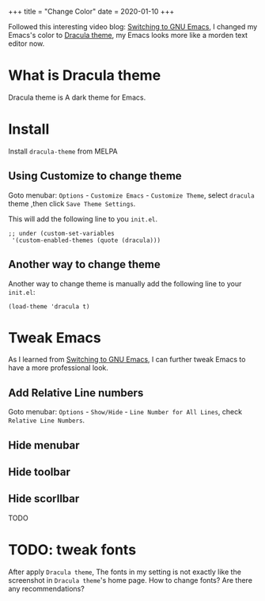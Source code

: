 +++
title = "Change Color"
date = 2020-01-10
+++

Followed this interesting video blog: [Switching to GNU Emacs][1], I changed my Emacs's color to [Dracula theme][2], my Emacs looks more like a morden text editor now.

# What is Dracula theme
Dracula theme is A dark theme for Emacs.

# Install
Install `dracula-theme` from MELPA

## Using Customize to change theme
Goto menubar: `Options` - `Customize Emacs` - `Customize Theme`, select `dracula` theme ,then click `Save Theme Settings`.

This will add the following line to you `init.el`.
```
;; under (custom-set-variables
 '(custom-enabled-themes (quote (dracula)))
```

## Another way to change theme
Another way to change theme is manually add the following line to your `init.el`:
```
(load-theme 'dracula t)
```

# Tweak Emacs
As I learned from [Switching to GNU Emacs][1], I can further tweak Emacs to have a more professional look.
## Add Relative Line numbers
Goto menubar: `Options` - `Show/Hide` - `Line Number for All Lines`, check `Relative Line Numbers`.

## Hide menubar

## Hide toolbar
## Hide scorllbar
TODO

# TODO: tweak fonts
After apply `Dracula theme`, The fonts in my setting is not exactly like the screenshot in `Dracula theme`'s home page. How to change fonts? Are there any recommendations?

[1]: https://www.youtube.com/watch?v=Y8koAgkBEnM
[2]: https://draculatheme.com/emacs/
